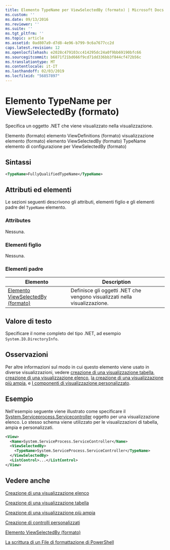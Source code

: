 ```yaml
---
title: Elemento TypeName per ViewSelectedBy (formato) | Microsoft Docs
ms.custom: ''
ms.date: 09/13/2016
ms.reviewer: ''
ms.suite: ''
ms.tgt_pltfrm: ''
ms.topic: article
ms.assetid: 0ad807a9-d7d8-4e96-b799-9c6a7677cc2d
caps.latest.revision: 12
ms.openlocfilehash: e2028c479103cc414295dc24a0f9bb69190bfc66
ms.sourcegitcommit: b6871f21bd666f9cd71dd336bb3f844cf472b56c
ms.translationtype: MT
ms.contentlocale: it-IT
ms.lasthandoff: 02/03/2019
ms.locfileid: "56857897"
---
```

# <a name="typename-element-for-viewselectedby-format"></a>Elemento TypeName per ViewSelectedBy (formato)

Specifica un oggetto .NET che viene visualizzato nella visualizzazione.

Elemento (formato) elemento ViewDefinitions (formato) visualizzazione elemento (formato) elemento ViewSelectedBy (formato) TypeName elemento di configurazione per ViewSelectedBy (formato)

## <a name="syntax"></a>Sintassi

```xml
<TypeName>FullyQualifiedTypeName</TypeName>
```

## <a name="attributes-and-elements"></a>Attributi ed elementi

Le sezioni seguenti descrivono gli attributi, elementi figlio e gli elementi padre del `TypeName` elemento.

### <a name="attributes"></a>Attributes

Nessuna.

### <a name="child-elements"></a>Elementi figlio

Nessuna.

### <a name="parent-elements"></a>Elementi padre

|Elemento|Description|
|-------------|-----------------|
|[Elemento ViewSelectedBy (formato)](./viewselectedby-element-format.md)|Definisce gli oggetti .NET che vengono visualizzati nella visualizzazione.|

## <a name="text-value"></a>Valore di testo

Specificare il nome completo del tipo .NET, ad esempio `System.IO.DirectoryInfo`.

## <a name="remarks"></a>Osservazioni

Per altre informazioni sul modo in cui questo elemento viene usato in diverse visualizzazioni, vedere [creazione di una visualizzazione tabella](./creating-a-table-view.md), [creazione di una visualizzazione elenco](./creating-a-list-view.md), [la creazione di una visualizzazione più ampia](./creating-a-wide-view.md), e [ I componenti di visualizzazione personalizzato](./creating-custom-controls.md).

## <a name="example"></a>Esempio

Nell'esempio seguente viene illustrato come specificare il [System.Serviceprocess.Servicecontroller](/dotnet/api/System.ServiceProcess.ServiceController) oggetto per una visualizzazione elenco. Lo stesso schema viene utilizzato per le visualizzazioni di tabella, ampia e personalizzati.

```xml
<View>
  <Name>System.ServiceProcess.ServiceController</Name>
  <ViewSelectedBy>
    <TypeName>System.ServiceProcess.ServiceController</TypeName>
  </ViewSelectedBy>
  <ListControl>...</ListControl>
</View>
```

## <a name="see-also"></a>Vedere anche

[Creazione di una visualizzazione elenco](./creating-a-list-view.md)

[Creazione di una visualizzazione tabella](./creating-a-table-view.md)

[Creazione di una visualizzazione più ampia](./creating-a-wide-view.md)

[Creazione di controlli personalizzati](./creating-custom-controls.md)

[Elemento ViewSelectedBy (formato)](./viewselectedby-element-format.md)

[La scrittura di un File di formattazione di PowerShell](./writing-a-powershell-formatting-file.md)
